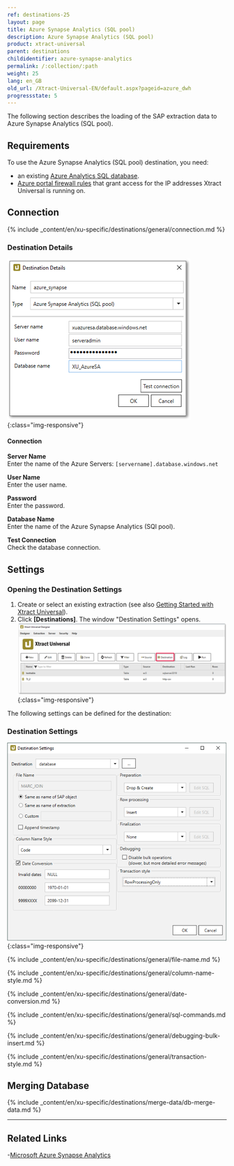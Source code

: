 ```yaml
---
ref: destinations-25
layout: page
title: Azure Synapse Analytics (SQL pool)
description: Azure Synapse Analytics (SQL pool)
product: xtract-universal
parent: destinations
childidentifier: azure-synapse-analytics
permalink: /:collection/:path
weight: 25
lang: en_GB
old_url: /Xtract-Universal-EN/default.aspx?pageid=azure_dwh
progressstate: 5
---
```


The following section describes the loading of the SAP extraction data to Azure Synapse Analytics (SQL pool).

## Requirements

To use the Azure Synapse Analytics (SQL pool) destination, you need:

- an existing [Azure Analytics SQL database](https://docs.microsoft.com/en-us/azure/azure-sql/database/single-database-create-quickstart?tabs=azure-portal).
- [Azure portal firewall rules](https://docs.microsoft.com/en-us/azure/azure-sql/database/secure-database-tutorial#create-firewall-rules) that grant access for the IP addresses Xtract Universal is running on.

## Connection

{% include _content/en/xu-specific/destinations/general/connection.md %}	

### Destination Details
![XU_AzureSA_Verbindungen](/img/content/XU_AzureSA_Verbindungen.png){:class="img-responsive"}

#### Connection
**Server Name**<br>
Enter the name of the Azure Servers: `[servername].database.windows.net`

**User Name**<br> 
Enter the user name.

**Password**<br>
Enter the password.

**Database Name**<br>
Enter the name of the Azure Synapse Analytics (SQl pool).

**Test Connection**<br>
Check the database connection. 


## Settings
### Opening the Destination Settings
1. Create or select an existing extraction (see also [Getting Started with Xtract Universal](../../getting-started/define-a-table-extraction)).
2. Click **[Destinations]**. The window "Destination Settings" opens.
![Destination-settings](/img/content/xu/xu_designer_destination.png){:class="img-responsive"}

The following settings can be defined for the destination:  


### Destination Settings
![ext_spec_set_de_form](/img/content/azuredwh-configurations.png){:class="img-responsive"}

{% include _content/en/xu-specific/destinations/general/file-name.md %}

{% include _content/en/xu-specific/destinations/general/column-name-style.md %}

{% include _content/en/xu-specific/destinations/general/date-conversion.md %}

{% include _content/en/xu-specific/destinations/general/sql-commands.md %}

{% include _content/en/xu-specific/destinations/general/debugging-bulk-insert.md %}

{% include _content/en/xu-specific/destinations/general/transaction-style.md %}

## Merging Database

{% include _content/en/xu-specific/destinations/merge-data/db-merge-data.md  %}

*****
## Related Links
-[Microsoft Azure Synapse Analytics](https://docs.microsoft.com/en-us/azure/synapse-analytics/)